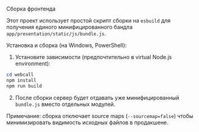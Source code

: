 Сборка фронтенда

Этот проект использует простой скрипт сборки на `esbuild` для получения единого минифицированного бандла `app/presentation/static/js/bundle.js`.

Установка и сборка (на Windows, PowerShell):

1) Установите зависимости (предпочтительно в virtual Node.js environment):

```powershell
cd webcall
npm install
npm run build
```

2) После сборки сервер будет отдавать уже минифицированный `bundle.js` вместо отдельных модулей.

Примечание: сборка отключает source maps (`--sourcemap=false`) чтобы минимизировать видимость исходных файлов в продакшене.

